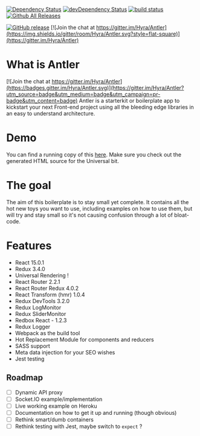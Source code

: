 [![Dependency Status](https://david-dm.org/Hyra/Antler.svg?style=flat-square)](https://david-dm.org/Hyra/Antler)
[![devDependency Status](https://david-dm.org/Hyra/Antler/dev-status.svg?style=flat-square)](https://david-dm.org/Hyra/Antler/develop#info=devDependencies)
[![build status](https://img.shields.io/travis/Hyra/Antler.svg?style=flat-square)](https://travis-ci.org/Hyra/Antler)
[![Github All Releases](https://img.shields.io/github/downloads/Hyra/Antler/total.svg?style=flat-square)](https://github.com/Hyra/Antler/releases)

[![GitHub release](https://img.shields.io/github/release/Hyra/Antler.svg?style=flat-square)](https://github.com/Hyra/Antler/releases)
[![Join the chat at https://gitter.im/Hyra/Antler](https://img.shields.io/gitter/room/Hyra/Antler.svg?style=flat-square)](https://gitter.im/Hyra/Antler)

# What is Antler

[![Join the chat at https://gitter.im/Hyra/Antler](https://badges.gitter.im/Hyra/Antler.svg)](https://gitter.im/Hyra/Antler?utm_source=badge&utm_medium=badge&utm_campaign=pr-badge&utm_content=badge)
Antler is a starterkit or boilerplate app to kickstart your next Front-end project using all the bleeding edge libraries in an easy to understand architecture.

# Demo
You can find a running copy of this [here](https://antler-demo.herokuapp.com). Make sure you check out the generated HTML source for the Universal bit.

# The goal
The aim of this boilerplate is to stay small yet complete. It contains all the hot new toys you want to use, including examples on how to use them, but will try and stay small so it's not causing confusion through a lot of bloat-code.

# Features
- React 15.0.1
- Redux 3.4.0
- Universal Rendering !
- React Router 2.2.1
- React Router Redux 4.0.2
- React Transform (hmr) 1.0.4
- Redux DevTools 3.2.0
- Redux LogMonitor
- Redux SliderMonitor
- Redbox React - 1.2.3
- Redux Logger
- Webpack as the build tool
- Hot Replacement Module for components and reducers
- SASS support
- Meta data injection for your SEO wishes
- Jest testing

## Roadmap
- [ ] Dynamic API proxy
- [ ] Socket.IO example/implementation
- [ ] Live working example on Heroku
- [ ] Documentation on how to get it up and running (though obvious)
- [ ] Rethink smart/dumb containers
- [ ] Rethink testing with Jest, maybe switch to `expect` ?
